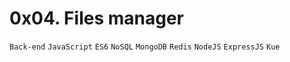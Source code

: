 0x04. Files manager
===================

`Back-end` `JavaScript` `ES6` `NoSQL` `MongoDB` `Redis` `NodeJS` `ExpressJS` `Kue`
